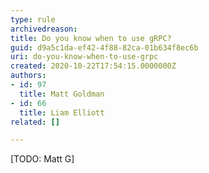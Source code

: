 ```yaml
---
type: rule
archivedreason: 
title: Do you know when to use gRPC?
guid: d9a5c1da-ef42-4f88-82ca-01b634f8ec6b
uri: do-you-know-when-to-use-grpc
created: 2020-10-22T17:54:15.0000000Z
authors:
- id: 97
  title: Matt Goldman
- id: 66
  title: Liam Elliott
related: []

---
```



[TODO&#58; Matt G]​<br>
<br><excerpt class='endintro'></excerpt><br>



